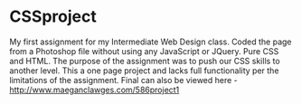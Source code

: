 CSSproject
==========

My first assignment for my Intermediate Web Design class. Coded the page from a Photoshop file without using any JavaScript or JQuery. Pure CSS and HTML. The purpose of the assignment was to push our CSS skills to another level. This a one page project and lacks full functionality per the limitations of the assignment. Final can also be viewed here - http://www.maeganclawges.com/586project1
